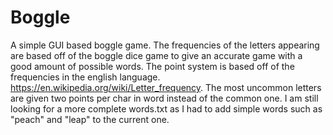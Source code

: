 # Boggle
A simple GUI based boggle game. The frequencies of the letters appearing are based off of the boggle dice game to give an accurate game with a good amount of possible words.
The point system is based off of the frequencies in the english language. https://en.wikipedia.org/wiki/Letter_frequency. The most uncommon letters are given two points per char in word instead of the common one. 
I am still looking for a more complete words.txt as I had to add simple words such as "peach" and "leap" to the current one.
